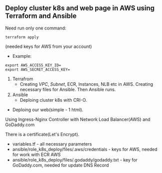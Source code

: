 ## **Deploy cluster k8s and web page in AWS using Terraform and Ansible**

Need run only one command: 
```
terraform apply 
```
(needed keys for AWS from your account)
- Example:
```
export AWS_ACCESS_KEY_ID=
export AWS_SECRET_ACCESS_KEY=
```

1. Terrafrom
    - Creating _VPC_, _Subnet_, ECR, Instances, NLB etc in AWS. Creating necessary files for Ansible. Then Ansible runs.
2. Ansible
    - Deploing cluster k8s with CRI-O.
- Deploing our web(simple - 1 html).


Using Ingress-Nginx Controller with Network Load Balancer(AWS) and GoDaddy.com

There is a certificate(Let's Encrypt). 

- variables.tf - all necessary parameters
- ansible/role_k8s_deploy/files/.aws/credentials - keys for AWS, needed for work with ECR AWS
- ansible/role_k8s_deploy/files/.godaddy/godaddy.txt - key for GoDaddy.com, needed for update DNS Record
